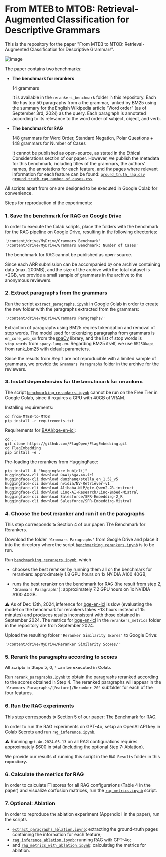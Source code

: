 # From MTEB to MTOB: Retrieval-Augmented Classification for Descriptive Grammars
This is the repository for the paper "From MTEB to MTOB: Retrieval-Augmented Classification for Descriptive Grammars".

![image](https://github.com/user-attachments/assets/f3e322c2-0a6e-4694-8e47-ed8bebe26624)

The paper contains two benchmarks:

- **The benchmark for rerankers** 

   14 grammars
   
   It is available in the ```rerankers_benchmark``` folder in this repository. Each file has top 50 paragraphs from a the grammar, ranked by BM25 using the summary for the English Wikipedia article “Word order” (as of September 3rd, 2024) as the query. Each paragraph is annotated according to its relevance to the word order of subject, object, and verb.

- **The benchmark for RAG**

  148 grammars for Word Order, Standard Negation, Polar Questions 
  \+ 148 grammars for Number of Cases
  
  It cannot be published as open-source, as stated in the Ethical Considerations section of our paper. However, we publish the metadata for this benchmark, including titles of the grammars, the authors' names, the annotations for each feature, and the pages where relevant information for each feature can be found:
  [```ground_truth_rag.csv```](https://anonymous.4open.science/r/from-MTEB-to-MTOB/ground_truth_rag.csv)
  [```ground_truth_rag_number_of_cases.csv```](https://anonymous.4open.science/r/from-MTEB-to-MTOB/ground_truth_rag_number_of_cases.csv)

All scripts apart from one are designed to be executed in Google Colab for convenience.

Steps for reproduction of the experiments:

### 1. Save the benchmark for RAG on Google Drive

In order to execute the Colab scripts, place the folders with the benchmark for the RAG pipeline on Google Drive, resulting in the following directories:
```
'/content/drive/MyDrive/Grammars Benchmark'
'/content/drive/MyDrive/Grammars Benchmark: Number of Cases'
```
The benchmark for RAG cannot be published as open-source. 

Since each ARR submission can be accompanied by one archive containing data (max. 200MB), and the size of the archive with the total dataset is >2GB, we provide a small sample of grammars in the archive to the anonymous reviewers.

### 2. Extract paragraphs from the grammars
Run the script [```extract_paragraphs.ipynb```](https://anonymous.4open.science/r/from-MTEB-to-MTOB/extract_paragraphs.ipynb) in Google Colab in order to create the new folder with the paragraphs extracted from the grammars:
```
'/content/drive/MyDrive/Grammars Paragraphs/'
```
Extraction of paragraphs using BM25 reqires tokenization and removal of stop words. The model used for tokenizing paragraphs from grammars is ```en_core_web_sm``` from the [spaCy](https://github.com/explosion/spaCy) library, and the list of stop words is ```stop_words``` from ```spacy.lang.en```. Regarding BM25 itself, we use ```BM25Okapi``` from [rank_bm25](https://github.com/dorianbrown/rank_bm25) with default parameters.

Since the results from Step 1 are not reproducible with a limited sample of grammars, we provide the ```Grammars Paragraphs``` folder in the archive for the reviewers.

### 3. Install dependencies for the benchmark for rerankers

The script [```benchmarking_rerankers.ipynb```](https://anonymous.4open.science/r/from-MTEB-to-MTOB/benchmarking_rerankers.ipynb) cannot be run on the Free Tier in Google Colab, since it requires a GPU with 40GB of VRAM.

Installing requirements:

```
cd from-MTEB-to-MTOB
pip install -r requirements.txt
```

Requirements for [BAAI/bge-en-icl](https://huggingface.co/BAAI/bge-en-icl):

```
cd ..
git clone https://github.com/FlagOpen/FlagEmbedding.git
cd FlagEmbedding
pip install -e .
```

Pre-loading the rerankers from HuggingFace:

```
pip install -U "huggingface_hub[cli]"
huggingface-cli download BAAI/bge-en-icl
huggingface-cli download dunzhang/stella_en_1.5B_v5
huggingface-cli download nvidia/NV-Retriever-v1
huggingface-cli download Alibaba-NLP/gte-Qwen2-7B-instruct
huggingface-cli download Linq-AI-Research/Linq-Embed-Mistral
huggingface-cli download Salesforce/SFR-Embedding-2_R
huggingface-cli download Salesforce/SFR-Embedding-Mistral
```

### 4. Choose the best reranker and run it on the paragraphs

This step corresponds to Section 4 of our paper: The Benchmark for Rerankers.

  

Download the folder ```'Grammars Paragraphs'``` from Google Drive and place it into the directory where the script [```benchmarking_rerankers.ipynb```](https://anonymous.4open.science/r/from-MTEB-to-MTOB/benchmarking_rerankers.ipynb) is to be run.

  

Run [```benchmarking_rerankers.ipynb```](https://anonymous.4open.science/r/from-MTEB-to-MTOB/benchmarking_rerankers.ipynb), which

- chooses the best reranker by running them all on the benchmark for rerankers: approximately 1.8 GPU hours on 1x NVIDIA A100 40GB;

- runs the best reranker on the benchmark for RAG (the result from step 2, ```'Grammars Paragraphs'```): approximately 7.2 GPU hours on 1x NVIDIA A100 40GB.

  

⚠️ As of Dec 13th, 2024, inference for [bge-en-icl](https://huggingface.co/BAAI/bge-en-icl) is slow (evaluating the model on the benchmark for rerankers takes ~13 hours instead of 15 minutes) and produces results inconsistent with those obtained in September 2024. The metrics for [bge-en-icl](https://huggingface.co/BAAI/bge-en-icl) in the ```rerankers_metrics``` folder in the repository are from September 2024.

  

Upload the resulting folder ```'Reranker Similarity Scores'``` to Google Drive:

```
'/content/drive/MyDrive/Reranker Similarity Scores/'
```
### 5. Rerank the paragraphs according to scores

All scripts in Steps 5, 6, 7 can be executed in Colab.

Run [```rerank_paragraphs.ipynb```](https://anonymous.4open.science/r/from-MTEB-to-MTOB/rerank_paragraphs.ipynb) to obtain the paragraphs reranked according to the scores obtained in Step 4. The reranked paragraphs will appear in the ```'Grammars Paragraphs/[Feature]/Reranker 20'``` subfolder for each of the four features.

### 6. Run the RAG experiments

This step corresponds to Section 5 of our paper: The Benchmark for RAG.

In order to run the RAG experiments on GPT-4o, setup an OpenAI API key in Colab Secrets and run [```rag_inference.ipynb```](https://anonymous.4open.science/r/from-MTEB-to-MTOB/rag_inference.ipynb).

⚠️ Running ```gpt-4o-2024-05-13``` on all RAG configurations requires approximately $600 in total (including the optional Step 7: Ablation).

We provide our results of running this script in the ```RAG Results``` folder in this repository.

### 6. Calculate the metrics for RAG

In order to calculate F1 scores for all RAG configurations (Table 4 in the paper) and visualize confusion matrices, run the [```rag_metrics.ipynb```](https://anonymous.4open.science/r/from-MTEB-to-MTOB/rag_metrics.ipynb) script.

### 7. Optional: Ablation

In order to reproduce the ablation experiment (Appendix I in the paper), run the scripts
- [```extract_paragraphs_ablation.ipynb```](https://github.com/al-the-eigenvalue/from-MTEB-to-MTOB/blob/main/extract_paragraphs_ablation.ipynb): extracting the ground-truth pages containing the information for each feature;
- [```rag_inference_ablation.ipynb```](https://anonymous.4open.science/r/from-MTEB-to-MTOB/rag_inference_ablation.ipynb): running RAG with GPT-4o;
- and [```rag_metrics_with_ablation.ipynb```](https://anonymous.4open.science/r/from-MTEB-to-MTOB/rag_metrics_with_ablation.ipynb): calculating the metrics for ablation.
